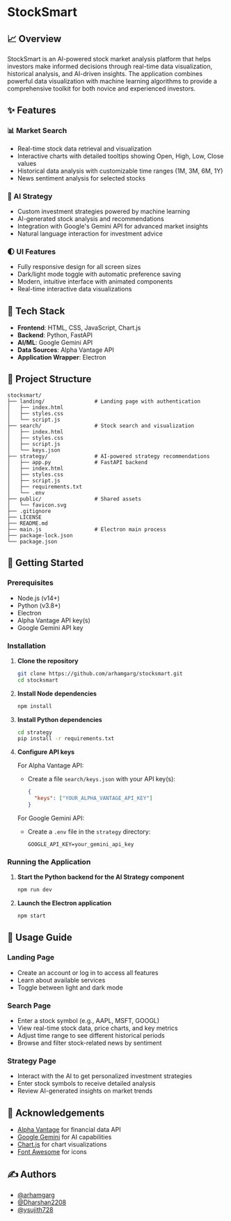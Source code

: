 # StockSmart

## 📈 Overview

StockSmart is an AI-powered stock market analysis platform that helps investors make informed decisions through real-time data visualization, historical analysis, and AI-driven insights. The application combines powerful data visualization with machine learning algorithms to provide a comprehensive toolkit for both novice and experienced investors.

## ✨ Features

### 📊 Market Search

- Real-time stock data retrieval and visualization
- Interactive charts with detailed tooltips showing Open, High, Low, Close values
- Historical data analysis with customizable time ranges (1M, 3M, 6M, 1Y)
- News sentiment analysis for selected stocks

### 🤖 AI Strategy

- Custom investment strategies powered by machine learning
- AI-generated stock analysis and recommendations
- Integration with Google's Gemini API for advanced market insights
- Natural language interaction for investment advice

### 🌓 UI Features

- Fully responsive design for all screen sizes
- Dark/light mode toggle with automatic preference saving
- Modern, intuitive interface with animated components
- Real-time interactive data visualizations

## 🔧 Tech Stack

- **Frontend**: HTML, CSS, JavaScript, Chart.js
- **Backend**: Python, FastAPI
- **AI/ML**: Google Gemini API
- **Data Sources**: Alpha Vantage API
- **Application Wrapper**: Electron

## 📂 Project Structure

```
stocksmart/
├── landing/                # Landing page with authentication
│   ├── index.html
│   ├── styles.css
│   └── script.js
├── search/                 # Stock search and visualization
│   ├── index.html
│   ├── styles.css
│   ├── script.js
│   └── keys.json
├── strategy/               # AI-powered strategy recommendations
│   ├── app.py              # FastAPI backend
│   ├── index.html
│   ├── styles.css
│   ├── script.js
│   ├── requirements.txt
│   └── .env
├── public/                 # Shared assets
│   └── favicon.svg
├── .gitignore
├── LICENSE
├── README.md
├── main.js                 # Electron main process
├── package-lock.json
└── package.json
```

## 🚀 Getting Started

### Prerequisites

- Node.js (v14+)
- Python (v3.8+)
- Electron
- Alpha Vantage API key(s)
- Google Gemini API key

### Installation

1. **Clone the repository**

   ```bash
   git clone https://github.com/arhamgarg/stocksmart.git
   cd stocksmart
   ```

2. **Install Node dependencies**

   ```bash
   npm install
   ```

3. **Install Python dependencies**

   ```bash
   cd strategy
   pip install -r requirements.txt
   ```

4. **Configure API keys**

   For Alpha Vantage API:

   - Create a file `search/keys.json` with your API key(s):
     ```json
     {
       "keys": ["YOUR_ALPHA_VANTAGE_API_KEY"]
     }
     ```

   For Google Gemini API:

   - Create a `.env` file in the `strategy` directory:
     ```
     GOOGLE_API_KEY=your_gemini_api_key
     ```

### Running the Application

1. **Start the Python backend for the AI Strategy component**

   ```bash
   npm run dev
   ```

2. **Launch the Electron application**
   ```bash
   npm start
   ```

## 📱 Usage Guide

### Landing Page

- Create an account or log in to access all features
- Learn about available services
- Toggle between light and dark mode

### Search Page

- Enter a stock symbol (e.g., AAPL, MSFT, GOOGL)
- View real-time stock data, price charts, and key metrics
- Adjust time range to see different historical periods
- Browse and filter stock-related news by sentiment

### Strategy Page

- Interact with the AI to get personalized investment strategies
- Enter stock symbols to receive detailed analysis
- Review AI-generated insights on market trends

## 🙏 Acknowledgements

- [Alpha Vantage](https://www.alphavantage.co/) for financial data API
- [Google Gemini](https://ai.google.dev/) for AI capabilities
- [Chart.js](https://www.chartjs.org/) for chart visualizations
- [Font Awesome](https://fontawesome.com/) for icons

## ✍️ Authors

- [@arhamgarg](https://github.com/arhamgarg)
- [@Dharshan2208](https://github.com/Dharshan2208)
- [@ysujith728](https://github.com/ysujith728)
